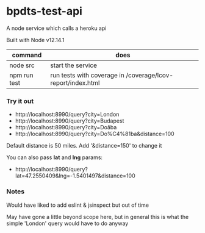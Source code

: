 # bpdts-test-api
A node service which calls a heroku api

Built with Node v12.14.1

| command | does |
|---------|------|
| node src | start the service |
| npm run test | run tests with coverage in /coverage/lcov-report/index.html|

### Try it out

* http://localhost:8990/query?city=London
* http://localhost:8990/query?city=Budapest
* http://localhost:8990/query?city=Doāba
* http://localhost:8990/query?city=Do%C4%81ba&distance=100

Default distance is 50 miles. Add '&distance=150' to change it

You can also pass **lat** and **lng** params:

* http://localhost:8990/query?lat=47.2550409&lng=-1.5401497&distance=100

### Notes

Would have liked to add eslint & jsinspect but out of time

May have gone a little beyond scope here, but in general this is 
what the simple 'London' query would have to do anyway